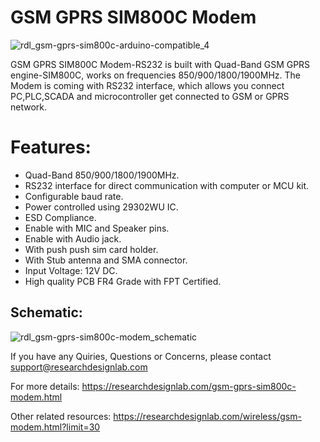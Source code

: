 # GSM GPRS SIM800C Modem
![rdl_gsm-gprs-sim800c-arduino-compatible_4](https://user-images.githubusercontent.com/8509587/40360540-24ecd952-5de4-11e8-8cd6-177d5b47a199.jpg)

GSM GPRS SIM800C Modem-RS232 is built with Quad-Band GSM GPRS engine-SIM800C, works on frequencies 850/900/1800/1900MHz. The Modem is coming with RS232 interface, which allows you connect PC,PLC,SCADA and microcontroller get connected to GSM or GPRS network.

# Features:

* Quad-Band 850/900/1800/1900MHz.
* RS232 interface for direct communication with computer or MCU kit.
* Configurable baud rate.
* Power controlled using 29302WU IC.
* ESD Compliance.
* Enable with MIC and Speaker pins.
* Enable with Audio jack.
* With push push sim card holder.
* With Stub antenna and SMA connector.
* Input Voltage: 12V DC.
* High quality PCB FR4 Grade with FPT Certified.

## Schematic:

![rdl_gsm-gprs-sim800c-modem_schematic](https://user-images.githubusercontent.com/8509587/30511498-d0808e18-9af7-11e7-9657-741478d7a6a6.png)


If you have any Quiries, Questions or Concerns, please contact support@researchdesignlab.com

For more details: https://researchdesignlab.com/gsm-gprs-sim800c-modem.html

Other related resources: https://researchdesignlab.com/wireless/gsm-modem.html?limit=30
